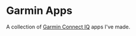 # Garmin Apps

A collection of [Garmin Connect IQ](https://developer.garmin.com/connect-iq/overview) apps I've made.
